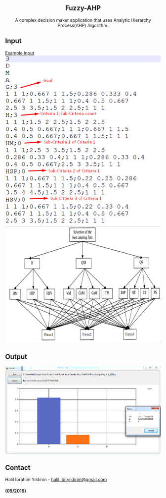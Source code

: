 <p align="center">

  <h2 align="center">Fuzzy-AHP</h2>

  <p align="center">
    A complex decision maker application that uses Analytic Hierarchy Process(AHP) Algorithm.
  </p>
</p>

## Input
  [Example Input](https://github.com/halilibrahimyildirim/Fuzzy-AHP/blob/master/Wang%20et%20al_2008.prj)<br> 
  ![inputFile](https://github.com/halilibrahimyildirim/Fuzzy-AHP/blob/master/screenshots/Input.png)<br>
  ![inputFigure](https://github.com/halilibrahimyildirim/Fuzzy-AHP/blob/master/screenshots/Input_Figure.png)<br>
## Output
  ![output](https://github.com/halilibrahimyildirim/Fuzzy-AHP/blob/master/screenshots/Output.png)<br>
## Contact
Halil İbrahim Yıldırım - halil.ibr.yildirim@gmail.com

#### (05/2019)
